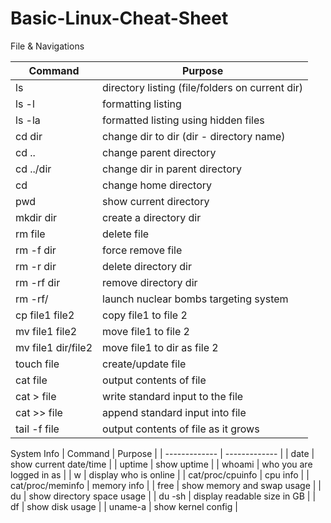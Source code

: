 # Basic-Linux-Cheat-Sheet

File & Navigations 

| Command  | Purpose |
| --- | --- |
| ls   | directory listing (file/folders on current dir) |
| ls  -l | formatting listing |
| ls -la  | formatted listing using hidden files |
| cd dir   | change dir to dir (dir - directory name) |
| cd .. | change parent directory |
| cd ../dir | change dir in parent directory |
| cd | change home directory |
| pwd | show current directory |
| mkdir dir | create a directory dir |
| rm file | delete file |
| rm -f dir | force remove file |
| rm -r dir | delete directory dir |
| rm -rf dir | remove directory dir |
| rm -rf/ | launch nuclear bombs targeting system  |
| cp file1 file2 | copy file1 to file 2  |
| mv file1 file2 | move file1 to file 2  |
| mv file1 dir/file2 | move file1 to dir as file 2  |
| touch file | create/update file |
| cat file | output contents of file |
| cat > file | write standard input to the file |
| cat >> file | append standard input into file |
| tail -f file | output contents of file as it grows |


 System Info
| Command  | Purpose |
| ------------- | ------------- |
| date | show current date/time |
| uptime | show uptime |
| whoami | who you are logged in as |
| w | display who is online |
| cat/proc/cpuinfo | cpu info |
| cat/proc/meminfo | memory info |
| free | show memory and swap usage |
| du | show directory space usage |
| du -sh | display readable size in GB |
| df | show disk usage |
| uname-a | show kernel config |


